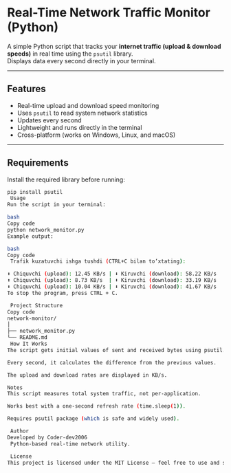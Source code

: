 #  Real-Time Network Traffic Monitor (Python)
A simple Python script that tracks your **internet traffic (upload & download speeds)** in real time using the `psutil` library.  
Displays data every second directly in your terminal.

---

##  Features
-  Real-time upload and download speed monitoring  
-  Uses `psutil` to read system network statistics  
-  Updates every second  
-  Lightweight and runs directly in the terminal  
-  Cross-platform (works on Windows, Linux, and macOS)

---

##  Requirements
Install the required library before running:

```bash
pip install psutil
 Usage
Run the script in your terminal:

bash
Copy code
python network_monitor.py
Example output:

bash
Copy code
 Trafik kuzatuvchi ishga tushdi (CTRL+C bilan to‘xtating):

⬆️ Chiquvchi (upload): 12.45 KB/s | ⬇️ Kiruvchi (download): 58.22 KB/s
⬆️ Chiquvchi (upload): 8.73 KB/s  | ⬇️ Kiruvchi (download): 33.19 KB/s
⬆️ Chiquvchi (upload): 10.04 KB/s | ⬇️ Kiruvchi (download): 41.67 KB/s
To stop the program, press CTRL + C.

 Project Structure
Copy code
network-monitor/
│
├── network_monitor.py
└── README.md
 How It Works
The script gets initial values of sent and received bytes using psutil.net_io_counters().

Every second, it calculates the difference from the previous values.

The upload and download rates are displayed in KB/s.

Notes
This script measures total system traffic, not per-application.

Works best with a one-second refresh rate (time.sleep(1)).

Requires psutil package (which is safe and widely used).

 Author
Developed by Coder-dev2006
 Python-based real-time network utility.

 License
This project is licensed under the MIT License — feel free to use and share.
